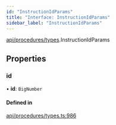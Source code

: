```yaml
---
id: "InstructionIdParams"
title: "Interface: InstructionIdParams"
sidebar_label: "InstructionIdParams"
---
```


[api/procedures/types](../../../../../modules/API/Procedures/Types/Types.md).InstructionIdParams

## Properties

### id

• **id**: `BigNumber`

#### Defined in

[api/procedures/types.ts:986](https://github.com/PolymeshAssociation/polymesh-sdk/blob/8a9158669/src/api/procedures/types.ts#L986)
